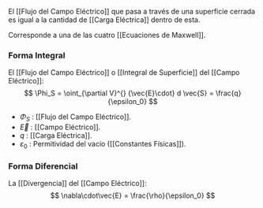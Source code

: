 
El [[Flujo del Campo Eléctrico]] que pasa a través de una superficie cerrada es igual a la cantidad de [[Carga Eléctrica]] dentro de esta. 

Corresponde a una de las cuatro [[Ecuaciones de Maxwell]].

### Forma Integral

El [[Flujo del Campo Eléctrico]] o [[Integral de Superficie]] del [[Campo Eléctrico]]:
$$
	\Phi_S = \oint_{\partial V}^{} {\vec{E}\cdot} d \vec{S} = \frac{q}{\epsilon_0}
$$
- $\Phi_S$ : [[Flujo del Campo Eléctrico]].
- $\vec{E}$ : [[Campo Eléctrico]].
- $q$ : [[Carga Eléctrica]].
- $\varepsilon_0$ : Permitividad del vacío ([[Constantes Físicas]]).

### Forma Diferencial

La [[Divergencia]] del [[Campo Eléctrico]]:
$$
	\nabla\cdot\vec{E} = \frac{\rho}{\epsilon_0}
$$